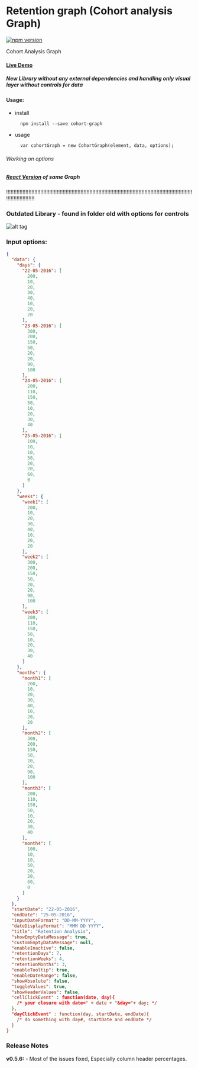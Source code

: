 # Retention graph (Cohort analysis Graph)
[![npm version](https://badge.fury.io/js/cohort-graph.svg)](https://badge.fury.io/js/cohort-graph)

Cohort Analysis Graph

#### [Live Demo](http://arajajyothibabu.github.io/retention-graph-cohort-analysis/)

##### New Library without any external dependencies and handling only visual layer without controls for data

#### Usage:
    
- install
    
        npm install --save cohort-graph
        
- usage

        var cohortGraph = new CohortGraph(element, data, options);
        
        
###### Working on options



##### [React Version](https://apxor.github.io/react-cohort-graph/) of same Graph
    
    
!!!!!!!!!!!!!!!!!!!!!!!!!!!!!!!!!!!!!!!!!!!!!!!!!!!!!!!!!!!!!!!!!!!!!!!!!!!!!!!!!!!!!!!!!!!!!!!!!!!!!!!!!!!!!!!!!!!!!!!!!!!!!!!!!!!!!!!!!!!!!!!!
    

### Outdated Library - found in folder old with options for controls

![alt tag](http://i.imgur.com/uJQTG1Q.png)

### Input options:
```JSON
{
  "data": {
    "days": {
      "22-05-2016": [
        200,
        10,
        20,
        30,
        40,
        10,
        20,
        20
      ],
      "23-05-2016": [
        300,
        200,
        150,
        50,
        20,
        20,
        90,
        100
      ],
      "24-05-2016": [
        200,
        110,
        150,
        50,
        10,
        20,
        30,
        40
      ],
      "25-05-2016": [
        100,
        10,
        10,
        50,
        20,
        20,
        60,
        0
      ]
    },
    "weeks": {
      "week1": [
        200,
        10,
        20,
        30,
        40,
        10,
        20,
        20
      ],
      "week2": [
        300,
        200,
        150,
        50,
        20,
        20,
        90,
        100
      ],
      "week3": [
        200,
        110,
        150,
        50,
        10,
        20,
        30,
        40
      ]
    },
    "months": {
      "month1": [
        200,
        10,
        20,
        30,
        40,
        10,
        20,
        20
      ],
      "month2": [
        300,
        200,
        150,
        50,
        20,
        20,
        90,
        100
      ],
      "month3": [
        200,
        110,
        150,
        50,
        10,
        20,
        30,
        40
      ],
      "month4": [
        100,
        10,
        10,
        50,
        20,
        20,
        60,
        0
      ]
    }
  },
  "startDate": "22-05-2016",
  "endDate": "25-05-2016",
  "inputDateFormat": "DD-MM-YYYY",
  "dateDisplayFormat": "MMM DD YYYY",
  "title": "Retention Analysis",
  "showEmptyDataMessage": true,
  "customEmptyDataMessage": null,
  "enableInactive": false,
  "retentionDays": 7,
  "retentionWeeks": 4,
  "retentionMonths": 3,
  "enableTooltip": true,
  "enableDateRange": false,
  "showAbsolute": false,
  "toggleValues": true,
  "showHeaderValues": false,
  "cellClickEvent" : function(date, day){
    /* your closure with date=" + date + "&day="+ day; */
  },
  "dayClickEvent" : function(day, startDate, endDate){
    /* do something with day#, startDate and endDate */
  }
}
```

### Release Notes
**v0.5.6:** 
    - Most of the issues fixed, Especially column header percentages.
